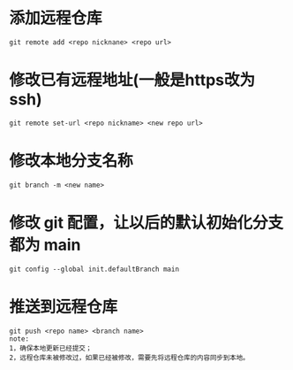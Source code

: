 # 添加远程仓库
    git remote add <repo nicknane> <repo url>

# 修改已有远程地址(一般是https改为ssh)
    git remote set-url <repo nickname> <new repo url>

# 修改本地分支名称
    git branch -m <new name>

# 修改 git 配置，让以后的默认初始化分支都为 main
    git config --global init.defaultBranch main

# 推送到远程仓库
    git push <repo name> <branch name>
    note:
    1，确保本地更新已经提交；
    2，远程仓库未被修改过，如果已经被修改，需要先将远程仓库的内容同步到本地。